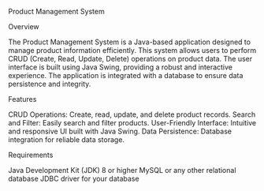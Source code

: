 Product Management System

Overview

The Product Management System is a Java-based application designed to manage product information efficiently. This system allows users to perform CRUD (Create, Read, Update, Delete) operations on product data. The user interface is built using Java Swing, providing a robust and interactive experience. The application is integrated with a database to ensure data persistence and integrity.

Features

CRUD Operations: Create, read, update, and delete product records.
Search and Filter: Easily search and filter products.
User-Friendly Interface: Intuitive and responsive UI built with Java Swing.
Data Persistence: Database integration for reliable data storage.


Requirements


Java Development Kit (JDK) 8 or higher
MySQL or any other relational database
JDBC driver for your database
